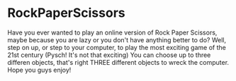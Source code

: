 # RockPaperScissors
Have you ever wanted to play an online version of Rock Paper Scissors, maybe because you are lazy or you don't have anything better to do? Well, step on up, or step to your computer, to play the most exciting game of the 21st century (Pysch! It's not that exciting)
You can choose up to three differen objects, that's right THREE different objects to wreck the computer. 
Hope you guys enjoy!

